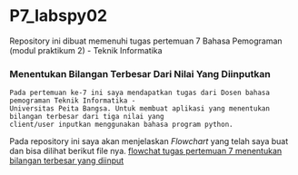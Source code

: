 # P7_labspy02

Repository ini dibuat memenuhi tugas pertemuan 7 Bahasa Pemograman (modul praktikum 2) - Teknik Informatika

### Menentukan Bilangan Terbesar Dari Nilai Yang Diinputkan

    Pada pertemuan ke-7 ini saya mendapatkan tugas dari Dosen bahasa pemograman Teknik Informatika - 
    Universitas Peita Bangsa. Untuk membuat aplikasi yang menentukan bilangan terbesar dari tiga nilai yang 
    client/user inputkan menggunakan bahasa program python.

Pada repository ini saya akan menjelaskan *Flowchart* yang telah saya buat dan bisa dilihat berikut file nya. [flowchat tugas pertemuan 7 menentukan bilangan terbesar yang diinput](flowerchat.pdf)
